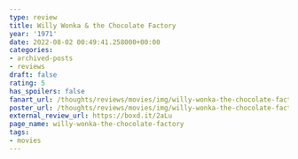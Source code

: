 ```yaml
---
type: review
title: Willy Wonka & the Chocolate Factory
year: '1971'
date: 2022-08-02 00:49:41.258000+00:00
categories:
- archived-posts
- reviews
draft: false
rating: 5
has_spoilers: false
fanart_url: /thoughts/reviews/movies/img/willy-wonka-the-chocolate-factory_fanart.png
poster_url: /thoughts/reviews/movies/img/willy-wonka-the-chocolate-factory_poster.png
external_review_url: https://boxd.it/2aLu
page_name: willy-wonka-the-chocolate-factory
tags:
- movies
---
```


